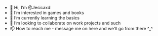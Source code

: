- 👋 Hi, I’m @Jesicaxd
- 👀 I’m interested in games and books
- 🌱 I’m currently learning the basics
- 💞️ I’m looking to collaborate on work projects and such
- 📫 How to reach me - message me on here and we'll go from there ^_^

<!---
Jesicaxd/Jesicaxd is a ✨ special ✨ repository because its `README.md` (this file) appears on your GitHub profile.
You can click the Preview link to take a look at your changes.
--->
